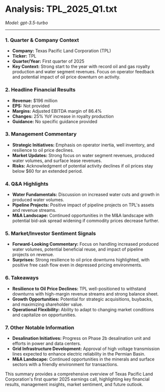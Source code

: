 # Analysis: TPL_2025_Q1.txt

*Model: gpt-3.5-turbo*

---

### 1. Quarter & Company Context
- **Company:** Texas Pacific Land Corporation (TPL)
- **Ticker:** TPL
- **Quarter/Year:** First quarter of 2025
- **Key Context:** Strong start to the year with record oil and gas royalty production and water segment revenues. Focus on operator feedback and potential impact of oil price downturn on activity.

### 2. Headline Financial Results
- **Revenue:** $196 million
- **EPS:** Not provided
- **Margins:** Adjusted EBITDA margin of 86.4%
- **Changes:** 25% YoY increase in royalty production
- **Guidance:** No specific guidance provided

### 3. Management Commentary
- **Strategic Initiatives:** Emphasis on operator inertia, well inventory, and resilience to oil price declines.
- **Market Updates:** Strong focus on water segment revenues, produced water volumes, and surface lease revenues.
- **Risks:** Acknowledgment of potential activity declines if oil prices stay below $60 for an extended period.

### 4. Q&A Highlights
- **Water Fundamentals:** Discussion on increased water cuts and growth in produced water volumes.
- **Pipeline Projects:** Positive impact of pipeline projects on TPL's assets and revenue streams.
- **M&A Landscape:** Continued opportunities in the M&A landscape with potential bid-ask spread widening if commodity prices decrease further.

### 5. Market/Investor Sentiment Signals
- **Forward-Looking Commentary:** Focus on handling increased produced water volumes, potential beneficial reuse, and impact of pipeline projects on revenue.
- **Surprises:** Strong resilience to oil price downturns highlighted, with positive free cash flow even in depressed pricing environments.

### 6. Takeaways
- **Resilience to Oil Price Declines:** TPL well-positioned to withstand downturns with high-margin revenue streams and strong balance sheet.
- **Growth Opportunities:** Potential for strategic acquisitions, buybacks, and maximizing shareholder value.
- **Operational Flexibility:** Ability to adapt to changing market conditions and capitalize on opportunities.

### 7. Other Notable Information
- **Desalination Initiatives:** Progress on Phase 2b desalination unit and efforts in power and data centers.
- **Grid Infrastructure Development:** Approval of high voltage transmission lines expected to enhance electric reliability in the Permian Basin.
- **M&A Landscape:** Continued opportunities in the minerals and surface sectors with a friendly environment for transactions.

This summary provides a comprehensive overview of Texas Pacific Land Corporation's first quarter 2025 earnings call, highlighting key financial results, management insights, market sentiment, and future outlook.